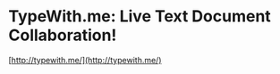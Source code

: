 <!--
id: 994588872
link: http://tumblr.atmos.org/post/994588872/typewith-me-live-text-document-collaboration
slug: typewith-me-live-text-document-collaboration
date: Sun Aug 22 2010 14:36:36 GMT-0700 (PDT)
publish: 2010-08-022
tags: 
title: TypeWith.me: Live Text Document Collaboration!
-->


TypeWith.me: Live Text Document Collaboration!
==============================================

[http://typewith.me/](http://typewith.me/)


